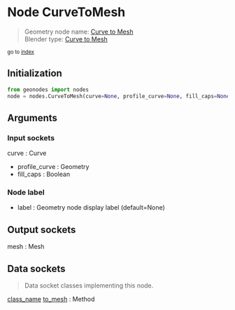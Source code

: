 
# Node CurveToMesh

> Geometry node name: [Curve to Mesh](https://docs.blender.org/manual/en/latest/modeling/geometry_nodes/material/curve_to_mesh.html)<br>
  Blender type: [Curve to Mesh](https://docs.blender.org/api/current/bpy.types.GeometryNodeCurveToMesh.html)
  
<sub>go to [index](/docs/index.md)</sub>

## Initialization

```python
from geonodes import nodes
node = nodes.CurveToMesh(curve=None, profile_curve=None, fill_caps=None, label=None)
```



## Arguments


### Input sockets

curve : Curve
- profile_curve : Geometry
- fill_caps : Boolean

### Node label

- label : Geometry node display label (default=None)

## Output sockets

mesh : Mesh

## Data sockets

> Data socket classes implementing this node.
  
[class_name](docs/sockets/Curve.md) [to_mesh](docs/sockets/Curve.md#to_mesh) : Method

